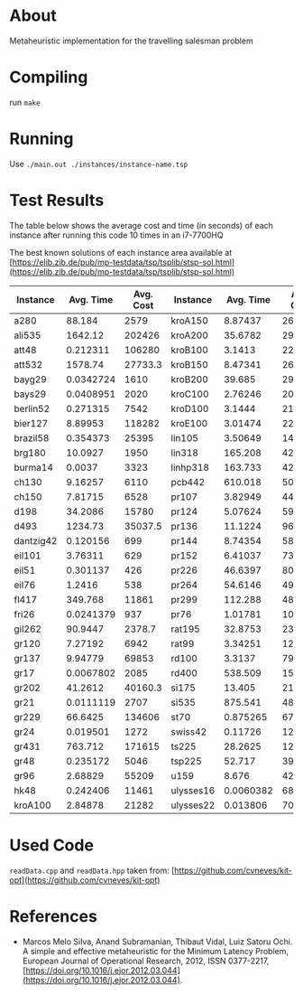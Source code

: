 # About
Metaheuristic implementation for the travelling salesman problem

# Compiling
run `make`

# Running
Use `./main.out ./instances/instance-name.tsp`

# Test Results

The table below shows the average cost and time (in seconds) of each instance
after running this code 10 times in an i7-7700HQ

The best known solutions of each instance area available at [https://elib.zib.de/pub/mp-testdata/tsp/tsplib/stsp-sol.html](https://elib.zib.de/pub/mp-testdata/tsp/tsplib/stsp-sol.html)

| Instance | Avg. Time | Avg. Cost | Instance | Avg. Time | Avg. Cost |
--- | --- | ---| --- | --- | ---|
a280 | 88.184 | 2579 | kroA150 | 8.87437 | 26524 |
ali535 | 1642.12 | 202426 | kroA200 | 35.6782 | 29368 |
att48 | 0.212311 | 106280 | kroB100 | 3.1413 | 22141 |
att532 | 1578.74 | 27733.3 | kroB150 | 8.47341 | 26130 |
bayg29 | 0.0342724 | 1610 | kroB200 | 39.685 | 29437.1 |
bays29 | 0.0408951 | 2020 | kroC100 | 2.76246 | 20749 |
berlin52 | 0.271315 | 7542 | kroD100 | 3.1444 | 21294 |
bier127 | 8.89953 | 118282 | kroE100 | 3.01474 | 22068 |
brazil58 | 0.354373 | 25395 | lin105 | 3.50649 | 14379 |
brg180 | 10.0927 | 1950 | lin318 | 165.208 | 42053.9 |
burma14 | 0.0037 | 3323 | linhp318 | 163.733 | 42063.5 |
ch130 | 9.16257 | 6110 | pcb442 | 610.018 | 50893.6 |
ch150 | 7.81715 | 6528 | pr107 | 3.82949 | 44303 |
d198 | 34.2086 | 15780 | pr124 | 5.07624 | 59030 |
d493 | 1234.73 | 35037.5 | pr136 | 11.1224 | 96772 |
dantzig42 | 0.120156 | 699 | pr144 | 8.74354 | 58537 |
eil101 | 3.76311 | 629 | pr152 | 6.41037 | 73682 |
eil51 | 0.301137 | 426 | pr226 | 46.6397 | 80369 |
eil76 |  1.2416 | 538 | pr264 | 54.6146 | 49135 |
fl417 | 349.768 | 11861 | pr299 | 112.288 | 48191.6 |
fri26 | 0.0241379 | 937 | pr76 | 1.01781 | 108159 |
gil262 | 90.9447 | 2378.7 | rat195 | 32.8753 | 2323.8 |
gr120 | 7.27192 | 6942 | rat99 | 3.34251 | 1211 |
gr137 | 9.94779 | 69853 | rd100 | 3.3137 | 7910 |
gr17 | 0.0067802 | 2085 | rd400 | 538.509 | 15306.4 |
gr202 | 41.2612 | 40160.3 | si175 | 13.405 | 21407 |
gr21 | 0.0111119 | 2707 | si535 | 875.541 | 48465.1 |
gr229 | 66.6425 | 134606 | st70 | 0.875265 | 675 |
gr24 | 0.019501 | 1272 | swiss42 | 0.11726 | 1273 |
gr431 | 763.712 | 171615 | ts225 | 28.2625 | 126643 |
gr48 | 0.235172 | 5046 | tsp225 | 52.717 | 3916.3 |
gr96 | 2.68829 | 55209 | u159 | 8.676 | 42080 |
hk48 | 0.242406 | 11461 | ulysses16 | 0.0060382 | 6859 |
kroA100 | 2.84878 | 21282 | ulysses22 | 0.013806 | 7013 |

# Used Code
`readData.cpp` and `readData.hpp` taken from: [https://github.com/cvneves/kit-opt](https://github.com/cvneves/kit-opt)

# References
- Marcos Melo Silva, Anand Subramanian, Thibaut Vidal, Luiz Satoru Ochi.
A simple and effective metaheuristic for the Minimum Latency Problem,
European Journal of Operational Research,
2012,
ISSN 0377-2217,
[https://doi.org/10.1016/j.ejor.2012.03.044](https://doi.org/10.1016/j.ejor.2012.03.044).

